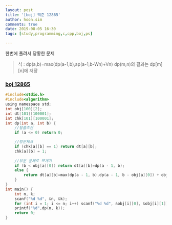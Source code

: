 ```yaml
---
layout: post
title: '[boj] 백준 12865'
author: hoon.sim
comments: true
date: 2019-08-05 16:30
tags: [study,programming,c,cpp,boj,ps]

---
```


한번에 풀려서 당황한 문제

>식 : dp(a,b)=max(dp(a-1,b),ap(a-1,b-Wn)+Vn)
dp(m,n)의 결과는 dp[m][n]에 저장

### [boj 12865](https://www.acmicpc.net/problem/12865)

```c
#include<stdio.h>
#include<algorithm>
using namespace std;
int obj[100][2];
int dt[101][100001];
int chk[101][100001];
int dp(int a, int b) {
	//탈출조건
	if (a <= 0) return 0;

	//방문체크
	if (chk[a][b] == 1) return dt[a][b];
	chk[a][b] = 1;
	
	//부분 문제로 쪼개기
	if (b < obj[a][0]) return dt[a][b]=dp(a - 1, b);
	else {
		return dt[a][b]=max(dp(a - 1, b),dp(a - 1, b - obj[a][0]) + obj[a][1]);
	}
}
int main() {
	int n, k;
	scanf("%d %d", &n, &k);
	for (int i = 1; i <= n; i++) scanf("%d %d", &obj[i][0], &obj[i][1]);
	printf("%d",dp(n, k));
	return 0;
}
```